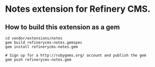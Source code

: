 # Notes extension for Refinery CMS.

## How to build this extension as a gem

    cd vendor/extensions/notes
    gem build refinerycms-notes.gemspec
    gem install refinerycms-notes.gem

    # Sign up for a http://rubygems.org/ account and publish the gem
    gem push refinerycms-notes.gem